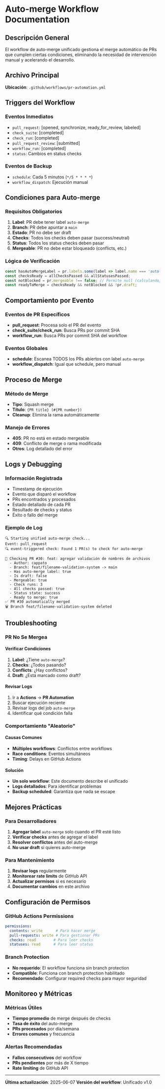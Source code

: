 # Auto-merge Workflow Documentation

## Descripción General

El workflow de auto-merge unificado gestiona el merge automático de PRs que cumplen ciertas condiciones, eliminando la necesidad de intervención manual y acelerando el desarrollo.

## Archivo Principal

**Ubicación**: `.github/workflows/pr-automation.yml`

## Triggers del Workflow

### Eventos Inmediatos
- `pull_request`: [opened, synchronize, ready_for_review, labeled]
- `check_suite`: [completed]
- `check_run`: [completed]
- `pull_request_review`: [submitted]
- `workflow_run`: [completed]
- `status`: Cambios en status checks

### Eventos de Backup
- `schedule`: Cada 5 minutos (`*/5 * * * *`)
- `workflow_dispatch`: Ejecución manual

## Condiciones para Auto-merge

### Requisitos Obligatorios
1. **Label**: PR debe tener label `auto-merge`
2. **Branch**: PR debe apuntar a `main`
3. **Estado**: PR no debe ser draft
4. **Checks**: Todos los checks deben pasar (success/neutral)
5. **Status**: Todos los status checks deben pasar
6. **Mergeable**: PR no debe estar bloqueado (conflicts, etc.)

### Lógica de Verificación
```javascript
const hasAutoMergeLabel = pr.labels.some(label => label.name === 'auto-merge');
const checksReady = allChecksPassed && allStatusesPassed;
const notBlocked = pr.mergeable !== false; // Permite null (calculando)
const readyToMerge = checksReady && notBlocked && !pr.draft;
```

## Comportamiento por Evento

### Eventos de PR Específicos
- **pull_request**: Procesa solo el PR del evento
- **check_suite/check_run**: Busca PRs por commit SHA
- **workflow_run**: Busca PRs por commit SHA del workflow

### Eventos Globales
- **schedule**: Escanea TODOS los PRs abiertos con label `auto-merge`
- **workflow_dispatch**: Igual que schedule, pero manual

## Proceso de Merge

### Método de Merge
- **Tipo**: Squash merge
- **Título**: `{PR title} (#{PR number})`
- **Cleanup**: Elimina la rama automáticamente

### Manejo de Errores
- **405**: PR no está en estado mergeable
- **409**: Conflicto de merge o rama modificada
- **Otros**: Log detallado del error

## Logs y Debugging

### Información Registrada
- Timestamp de ejecución
- Evento que disparó el workflow
- PRs encontrados y procesados
- Estado detallado de cada PR
- Resultado de checks y status
- Éxito o fallo del merge

### Ejemplo de Log
```
🔍 Starting unified auto-merge check...
Event: pull_request
🔍 event-triggered check: Found 1 PR(s) to check for auto-merge

🔄 Checking PR #30: feat: agregar validación de nombres de archivos
  - Author: cappato
  - Branch: feat/filename-validation-system -> main
  - Has auto-merge label: true
  - Is draft: false
  - Mergeable: true
  - Check runs: 3
  - All checks passed: true
  - Status state: success
  - Ready to merge: true
✅ PR #30 automatically merged
🗑️ Branch feat/filename-validation-system deleted
```

## Troubleshooting

### PR No Se Mergea

#### Verificar Condiciones
1. **Label**: ¿Tiene `auto-merge`?
2. **Checks**: ¿Todos pasando?
3. **Conflicts**: ¿Hay conflictos?
4. **Draft**: ¿Está marcado como draft?

#### Revisar Logs
1. Ir a **Actions** → **PR Automation**
2. Buscar ejecución reciente
3. Revisar logs del job `auto-merge`
4. Identificar qué condición falla

### Comportamiento "Aleatorio"

#### Causas Comunes
- **Múltiples workflows**: Conflictos entre workflows
- **Race conditions**: Eventos simultáneos
- **Timing**: Delays en GitHub Actions

#### Solución
- **Un solo workflow**: Este documento describe el unificado
- **Logs detallados**: Para identificar problemas
- **Backup scheduled**: Garantiza que nada se escape

## Mejores Prácticas

### Para Desarrolladores
1. **Agregar label** `auto-merge` solo cuando el PR esté listo
2. **Verificar checks** antes de agregar el label
3. **Resolver conflictos** antes del auto-merge
4. **No usar draft** si quieres auto-merge

### Para Mantenimiento
1. **Revisar logs** regularmente
2. **Monitorear rate limits** de GitHub API
3. **Actualizar permisos** si es necesario
4. **Documentar cambios** en este archivo

## Configuración de Permisos

### GitHub Actions Permissions
```yaml
permissions:
  contents: write      # Para hacer merge
  pull-requests: write # Para gestionar PRs
  checks: read        # Para leer checks
  statuses: read      # Para leer status
```

### Branch Protection
- **No requerido**: El workflow funciona sin branch protection
- **Compatible**: Funciona con branch protection habilitado
- **Recomendado**: Configurar required checks para mayor seguridad

## Monitoreo y Métricas

### Métricas Útiles
- **Tiempo promedio** de merge después de checks
- **Tasa de éxito** del auto-merge
- **PRs procesados** por día/semana
- **Errores comunes** y frecuencia

### Alertas Recomendadas
- **Fallos consecutivos** del workflow
- **PRs pendientes** por más de X tiempo
- **Rate limiting** de GitHub API

---

**Última actualización**: 2025-06-07
**Versión del workflow**: Unificado v1.0

<!-- Re-trigger para sincronizar checks de Cloudflare -->
